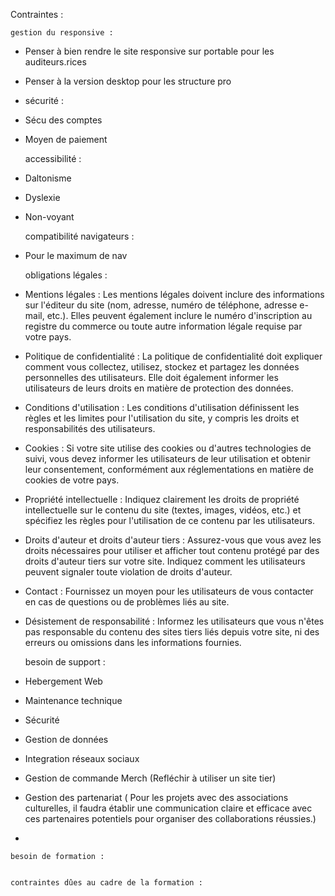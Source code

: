 Contraintes :


    gestion du responsive :
- Penser à bien rendre le site responsive sur portable pour les auditeurs.rices
- Penser à la version desktop pour les structure pro
- 
    sécurité :
- Sécu des comptes 
- Moyen de paiement

    accessibilité :
- Daltonisme
- Dyslexie
- Non-voyant

    compatibilité navigateurs :
- Pour le maximum de nav 

    obligations légales :
- Mentions légales : Les mentions légales doivent inclure des informations sur l'éditeur du site (nom, adresse, numéro de téléphone, adresse e-mail, etc.). Elles peuvent également inclure le numéro d'inscription au registre du commerce ou toute autre information légale requise par votre pays.

- Politique de confidentialité : La politique de confidentialité doit expliquer comment vous collectez, utilisez, stockez et partagez les données personnelles des utilisateurs. Elle doit également informer les utilisateurs de leurs droits en matière de protection des données.

- Conditions d'utilisation : Les conditions d'utilisation définissent les règles et les limites pour l'utilisation du site, y compris les droits et responsabilités des utilisateurs.

- Cookies : Si votre site utilise des cookies ou d'autres technologies de suivi, vous devez informer les utilisateurs de leur utilisation et obtenir leur consentement, conformément aux réglementations en matière de cookies de votre pays.

- Propriété intellectuelle : Indiquez clairement les droits de propriété intellectuelle sur le contenu du site (textes, images, vidéos, etc.) et spécifiez les règles pour l'utilisation de ce contenu par les utilisateurs.

- Droits d'auteur et droits d'auteur tiers : Assurez-vous que vous avez les droits nécessaires pour utiliser et afficher tout contenu protégé par des droits d'auteur tiers sur votre site. Indiquez comment les utilisateurs peuvent signaler toute violation de droits d'auteur.

- Contact : Fournissez un moyen pour les utilisateurs de vous contacter en cas de questions ou de problèmes liés au site.

- Désistement de responsabilité : Informez les utilisateurs que vous n'êtes pas responsable du contenu des sites tiers liés depuis votre site, ni des erreurs ou omissions dans les informations fournies.

    besoin de support :
- Hebergement Web
- Maintenance technique
- Sécurité
- Gestion de données
- Integration réseaux sociaux
- Gestion de commande Merch (Refléchir à utiliser un site tier)
- Gestion des partenariat ( Pour les projets avec des associations culturelles, il faudra établir une communication claire et efficace avec ces partenaires potentiels pour organiser des collaborations réussies.)
- 


    besoin de formation :
    
    
    contraintes dûes au cadre de la formation :
    